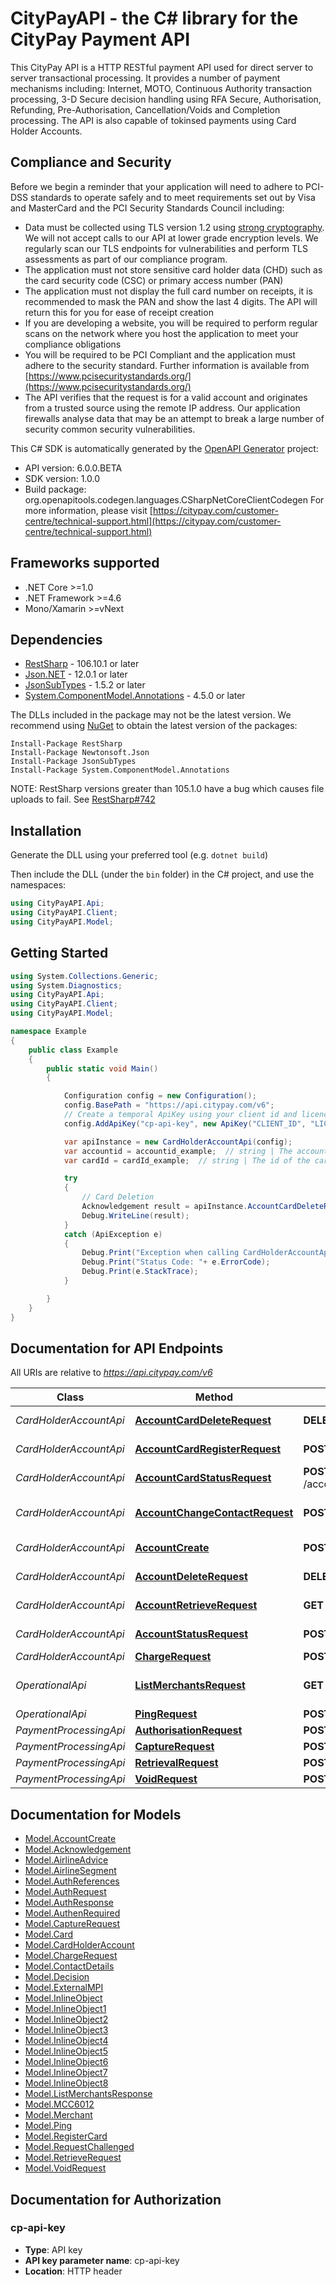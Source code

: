 # CityPayAPI - the C# library for the CityPay Payment API


This CityPay API is a HTTP RESTful payment API used for direct server to server transactional processing. It
provides a number of payment mechanisms including: Internet, MOTO, Continuous Authority transaction processing,
3-D Secure decision handling using RFA Secure, Authorisation, Refunding, Pre-Authorisation, Cancellation/Voids and
Completion processing. The API is also capable of tokinsed payments using Card Holder Accounts.

## Compliance and Security
<aside class=\"notice\">
  Before we begin a reminder that your application will need to adhere to PCI-DSS standards to operate safely
  and to meet requirements set out by Visa and MasterCard and the PCI Security Standards Council including:
</aside>

* Data must be collected using TLS version 1.2 using [strong cryptography](#enabled-tls-ciphers). We will not accept calls to our API at
  lower grade encryption levels. We regularly scan our TLS endpoints for vulnerabilities and perform TLS assessments
  as part of our compliance program.
* The application must not store sensitive card holder data (CHD) such as the card security code (CSC) or
  primary access number (PAN)
* The application must not display the full card number on receipts, it is recommended to mask the PAN
  and show the last 4 digits. The API will return this for you for ease of receipt creation
* If you are developing a website, you will be required to perform regular scans on the network where you host the
  application to meet your compliance obligations
* You will be required to be PCI Compliant and the application must adhere to the security standard. Further information
  is available from [https://www.pcisecuritystandards.org/](https://www.pcisecuritystandards.org/)
* The API verifies that the request is for a valid account and originates from a trusted source using the remote IP
  address. Our application firewalls analyse data that may be an attempt to break a large number of security common
  security vulnerabilities.


This C# SDK is automatically generated by the [OpenAPI Generator](https://openapi-generator.tech) project:

- API version: 6.0.0.BETA
- SDK version: 1.0.0
- Build package: org.openapitools.codegen.languages.CSharpNetCoreClientCodegen
    For more information, please visit [https://citypay.com/customer-centre/technical-support.html](https://citypay.com/customer-centre/technical-support.html)

<a name="frameworks-supported"></a>
## Frameworks supported
- .NET Core >=1.0
- .NET Framework >=4.6
- Mono/Xamarin >=vNext

<a name="dependencies"></a>
## Dependencies

- [RestSharp](https://www.nuget.org/packages/RestSharp) - 106.10.1 or later
- [Json.NET](https://www.nuget.org/packages/Newtonsoft.Json/) - 12.0.1 or later
- [JsonSubTypes](https://www.nuget.org/packages/JsonSubTypes/) - 1.5.2 or later
- [System.ComponentModel.Annotations](https://www.nuget.org/packages/System.ComponentModel.Annotations) - 4.5.0 or later

The DLLs included in the package may not be the latest version. We recommend using [NuGet](https://docs.nuget.org/consume/installing-nuget) to obtain the latest version of the packages:
```
Install-Package RestSharp
Install-Package Newtonsoft.Json
Install-Package JsonSubTypes
Install-Package System.ComponentModel.Annotations
```

NOTE: RestSharp versions greater than 105.1.0 have a bug which causes file uploads to fail. See [RestSharp#742](https://github.com/restsharp/RestSharp/issues/742)

<a name="installation"></a>
## Installation
Generate the DLL using your preferred tool (e.g. `dotnet build`)

Then include the DLL (under the `bin` folder) in the C# project, and use the namespaces:
```csharp
using CityPayAPI.Api;
using CityPayAPI.Client;
using CityPayAPI.Model;
```
<a name="getting-started"></a>
## Getting Started

```csharp
using System.Collections.Generic;
using System.Diagnostics;
using CityPayAPI.Api;
using CityPayAPI.Client;
using CityPayAPI.Model;

namespace Example
{
    public class Example
    {
        public static void Main()
        {

            Configuration config = new Configuration();
            config.BasePath = "https://api.citypay.com/v6";
            // Create a temporal ApiKey using your client id and licence key
            config.AddApiKey("cp-api-key", new ApiKey("CLIENT_ID", "LICENCE_KEY").GenerateKey();

            var apiInstance = new CardHolderAccountApi(config);
            var accountid = accountid_example;  // string | The account id that refers to the customer's account no. This value will have been provided when setting up the card holder account.
            var cardId = cardId_example;  // string | The id of the card that is presented by a call to retrieve a card holder account.

            try
            {
                // Card Deletion
                Acknowledgement result = apiInstance.AccountCardDeleteRequest(accountid, cardId);
                Debug.WriteLine(result);
            }
            catch (ApiException e)
            {
                Debug.Print("Exception when calling CardHolderAccountApi.AccountCardDeleteRequest: " + e.Message );
                Debug.Print("Status Code: "+ e.ErrorCode);
                Debug.Print(e.StackTrace);
            }

        }
    }
}
```

<a name="documentation-for-api-endpoints"></a>
## Documentation for API Endpoints

All URIs are relative to *https://api.citypay.com/v6*

Class | Method | HTTP request | Description
------------ | ------------- | ------------- | -------------
*CardHolderAccountApi* | [**AccountCardDeleteRequest**](docs/CardHolderAccountApi.md#accountcarddeleterequest) | **DELETE** /account/{accountid}/card/{cardId} | Card Deletion
*CardHolderAccountApi* | [**AccountCardRegisterRequest**](docs/CardHolderAccountApi.md#accountcardregisterrequest) | **POST** /account/{accountid}/register | Card Registration
*CardHolderAccountApi* | [**AccountCardStatusRequest**](docs/CardHolderAccountApi.md#accountcardstatusrequest) | **POST** /account/{accountid}/card/{cardId}/status/{status} | Card Status
*CardHolderAccountApi* | [**AccountChangeContactRequest**](docs/CardHolderAccountApi.md#accountchangecontactrequest) | **POST** /account/{accountid}/contact | Contact Details Update
*CardHolderAccountApi* | [**AccountCreate**](docs/CardHolderAccountApi.md#accountcreate) | **POST** /account/create | Account Create
*CardHolderAccountApi* | [**AccountDeleteRequest**](docs/CardHolderAccountApi.md#accountdeleterequest) | **DELETE** /account/{accountid} | Account Deletion
*CardHolderAccountApi* | [**AccountRetrieveRequest**](docs/CardHolderAccountApi.md#accountretrieverequest) | **GET** /account/{accountid} | Account Retrieval
*CardHolderAccountApi* | [**AccountStatusRequest**](docs/CardHolderAccountApi.md#accountstatusrequest) | **POST** /account/{accountid}/status | Account Status
*CardHolderAccountApi* | [**ChargeRequest**](docs/CardHolderAccountApi.md#chargerequest) | **POST** /charge | Charge
*OperationalApi* | [**ListMerchantsRequest**](docs/OperationalApi.md#listmerchantsrequest) | **GET** /merchants/{clientid} | List Merchants Request
*OperationalApi* | [**PingRequest**](docs/OperationalApi.md#pingrequest) | **POST** /ping | Ping Request
*PaymentProcessingApi* | [**AuthorisationRequest**](docs/PaymentProcessingApi.md#authorisationrequest) | **POST** /authorise | Authorisation
*PaymentProcessingApi* | [**CaptureRequest**](docs/PaymentProcessingApi.md#capturerequest) | **POST** /capture | Capture
*PaymentProcessingApi* | [**RetrievalRequest**](docs/PaymentProcessingApi.md#retrievalrequest) | **POST** /retrieve | Retrieval
*PaymentProcessingApi* | [**VoidRequest**](docs/PaymentProcessingApi.md#voidrequest) | **POST** /void | Void


<a name="documentation-for-models"></a>
## Documentation for Models

 - [Model.AccountCreate](docs/AccountCreate.md)
 - [Model.Acknowledgement](docs/Acknowledgement.md)
 - [Model.AirlineAdvice](docs/AirlineAdvice.md)
 - [Model.AirlineSegment](docs/AirlineSegment.md)
 - [Model.AuthReferences](docs/AuthReferences.md)
 - [Model.AuthRequest](docs/AuthRequest.md)
 - [Model.AuthResponse](docs/AuthResponse.md)
 - [Model.AuthenRequired](docs/AuthenRequired.md)
 - [Model.CaptureRequest](docs/CaptureRequest.md)
 - [Model.Card](docs/Card.md)
 - [Model.CardHolderAccount](docs/CardHolderAccount.md)
 - [Model.ChargeRequest](docs/ChargeRequest.md)
 - [Model.ContactDetails](docs/ContactDetails.md)
 - [Model.Decision](docs/Decision.md)
 - [Model.ExternalMPI](docs/ExternalMPI.md)
 - [Model.InlineObject](docs/InlineObject.md)
 - [Model.InlineObject1](docs/InlineObject1.md)
 - [Model.InlineObject2](docs/InlineObject2.md)
 - [Model.InlineObject3](docs/InlineObject3.md)
 - [Model.InlineObject4](docs/InlineObject4.md)
 - [Model.InlineObject5](docs/InlineObject5.md)
 - [Model.InlineObject6](docs/InlineObject6.md)
 - [Model.InlineObject7](docs/InlineObject7.md)
 - [Model.InlineObject8](docs/InlineObject8.md)
 - [Model.ListMerchantsResponse](docs/ListMerchantsResponse.md)
 - [Model.MCC6012](docs/MCC6012.md)
 - [Model.Merchant](docs/Merchant.md)
 - [Model.Ping](docs/Ping.md)
 - [Model.RegisterCard](docs/RegisterCard.md)
 - [Model.RequestChallenged](docs/RequestChallenged.md)
 - [Model.RetrieveRequest](docs/RetrieveRequest.md)
 - [Model.VoidRequest](docs/VoidRequest.md)


<a name="documentation-for-authorization"></a>
## Documentation for Authorization

<a name="cp-api-key"></a>
### cp-api-key

- **Type**: API key
- **API key parameter name**: cp-api-key
- **Location**: HTTP header


